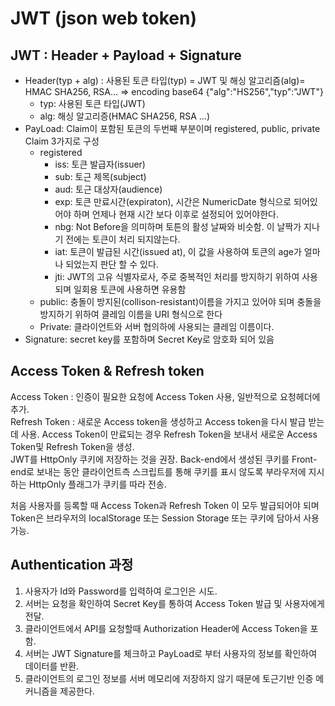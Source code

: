 # JWT (json web token)

## JWT : Header + Payload + Signature
* Header(typ + alg) : 사용된 토큰 타입(typ) = JWT 및 해싱 알고리즘(alg)= HMAC SHA256, RSA... => encoding base64 {"alg":"HS256","typ":"JWT"}
    * typ: 사용된 토큰 타입(JWT)
    * alg: 해싱 알고리증(HMAC SHA256, RSA ...)
* PayLoad: Claim이 포함된 토큰의 두번째 부분이며 registered, public, private Claim 3가지로 구성
    * registered
        * iss: 토큰 발급자(issuer)
        * sub: 토근 제목(subject)
        * aud: 토근 대상자(audience)
        * exp: 토큰 만료시간(expiraton), 시간은 NumericDate 형식으로 되어있어야 하며 언제나 현재 시간 보다 이후로 설정되어 있어야한다.
        * nbg: Not Before을 의미하며 토튼의 활성 날짜와 비슷함. 이 날짝가 지나기 전에는 토큰이 처리 되지않는다.
        * iat: 토큰이 발급된 시간(issued at), 이 값을 사용하여 토큰의 age가 얼마나 되었는지 판단 할 수 있다.
        * jti: JWT의 고유 식별자로사, 주로 중복적인 처리를 방지하기 위하여 사용되며 일회용 토큰에 사용하면 유용함
    * public: 충돌이 방지된(collison-resistant)이름을 가지고 있어야 되며 충돌을 방지하기 위하여 클레임 이름을 URI 형식으로 한다
    * Private: 클라이언트와 서버 협의하에 사용되는 클레임 이름이다.
* Signature: secret key를 포함하며 Secret Key로 암호화 되어 있음  

## Access Token & Refresh token
Access Token : 인증이 필요한 요청에 Access Token 사용, 일반적으로 요청헤더에 추가.  
Refresh Token : 새로운 Access token을 생성하고 Access token을 다시 발급 받는데 사용. Access Token이 만료되는 경우 Refresh Token을 보내서 새로운 Access Token및 Refresh Token을 생성.  
JWT를 HttpOnly 쿠키에 저장하는 것을 권장. Back-end에서 생성된 쿠키를 Front-end로 보내는 동안 클라이언트측 스크립트를 통해 쿠키를 표시 않도록 부라우저에 지시하는 HttpOnly 플래그가 쿠키를 따라 전송.  

처음 사용자를 등록할 때 Access Token과 Refresh Token 이 모두 발급되어야 되며 Token은 브라우저의 localStorage 또는 Session Storage 또는 쿠키에 담아서 사용가능.

## Authentication 과정
1. 사용자가 Id와 Password를 입력하여 로그인은 시도.
2. 서버는 요청을 확인하여 Secret Key를 통하여 Access Token 발급 및 사용자에게 전달.
3. 클라이언트에서 API를 요청할때 Authorization Header에 Access Token을 포함.
4. 서버는 JWT Signature를 체크하고 PayLoad로 부터 사용자의 정보를 확인하여 데이터를 반환.
5. 클라이언트의 로그인 정보를 서버 메모리에 저장하지 않기 때문에 토근기반 인증 메커니즘을 제공한다.